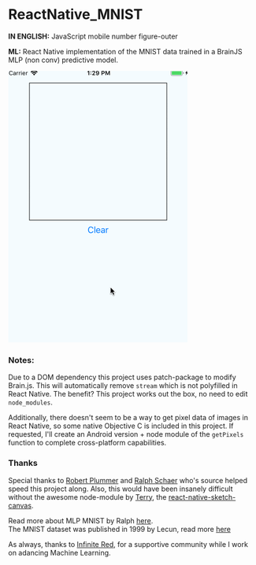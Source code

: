 # ReactNative_MNIST
**IN ENGLISH:** JavaScript mobile number figure-outer

**ML:** React Native implementation of the MNIST data trained in a BrainJS MLP (non conv) predictive model.



![MNIST](./_art/mnist_brain.gif)


### Notes:
Due to a DOM dependency this project uses patch-package to modify Brain.js.  This will automatically remove `stream` which is not polyfilled in React Native.   The benefit?  This project works out the box, no need to edit `node_modules`.

Additionally, there doesn't seem to be a way to get pixel data of images in React Native, so some native Objective C is included in this project.  If requested, I'll create an Android version + node module of the `getPixels` function to complete cross-platform capabilities.

### Thanks
Special thanks to [Robert Plummer](https://github.com/robertleeplummerjr) and [Ralph Schaer](https://github.com/ralscha)
who's source helped speed this project along.  Also, this would have been insanely difficult without the awesome node-module by 
[Terry](https://github.com/terrylinla), the [react-native-sketch-canvas](https://github.com/terrylinla/react-native-sketch-canvas).

Read more about MLP MNIST by Ralph [here](https://golb.hplar.ch/2019/01/machine-learning-with-brain-and-tensorflow-js.html).  
The MNIST dataset was published in 1999 by Lecun, read more [here](http://yann.lecun.com/exdb/mnist/)

As always, thanks to [Infinite Red](https://infinite.red/), for a supportive community while I work on adancing Machine Learning.
